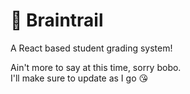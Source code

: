 # 🧠 Braintrail

A React based student grading system!

Ain't more to say at this time, sorry bobo.  
I'll make sure to update as I go 😘
